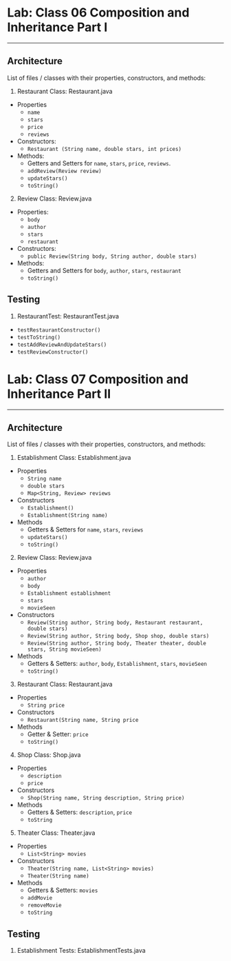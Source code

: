 # Lab: Class 06 Composition and Inheritance Part I
___
## Architecture 

List of files / classes with their properties, constructors, and methods:

1. Restaurant Class: Restaurant.java
 * Properties
   * `name`
   * `stars`
   * `price`
   * `reviews`
 * Constructors:
   * `Restaurant (String name, double stars, int prices)`
 * Methods:
   * Getters and Setters for `name`, `stars`, `price`, `reviews`.
   * `addReview(Review review)`
   * `updateStars()`
   * `toString()`
2. Review Class: Review.java
* Properties:
  * `body`
  * `author`
  * `stars`
  * `restaurant`
* Constructors:
  * `public Review(String body, String author, double stars)`
* Methods:
  * Getters and Setters for `body`, `author`, `stars`, `restaurant`
  * `toString()`


## Testing

1. RestaurantTest: RestaurantTest.java
* `testRestaurantConstructor()`
* `testToString()`
* `testAddReviewAndUpdateStars()`
* `testReviewConstructor()`

# Lab: Class 07 Composition and Inheritance Part II
___

## Architecture
List of files / classes with their properties, constructors, and methods:

1. Establishment Class: Establishment.java
* Properties
  * `String name`
  * `double stars`
  * `Map<String, Review> reviews`
* Constructors
  * `Establishment()`
  * `Establishment(String name)`
* Methods
  * Getters & Setters for `name`, `stars`, `reviews`
  * `updateStars()`
  * `toString()`
  
2. Review Class: Review.java
* Properties
    * `author`
    * `body`
    * `Establishment establishment`
    * `stars`
    * `movieSeen`
* Constructors
    * `Review(String author, String body, Restaurant restaurant, double stars)`
    * `Review(String author, String body, Shop shop, double stars)`
    * `Review(String author, String body, Theater theater, double stars, String movieSeen)`
* Methods
    * Getters & Setters: `author`, `body`, `Establishment`, `stars`, `movieSeen`
    * `toString()`

3. Restaurant Class: Restaurant.java
* Properties
  * `String price`
* Constructors
  * `Restaurant(String name, String price`
* Methods
  * Getter & Setter: `price`
  * `toString()`

4. Shop Class: Shop.java
* Properties
  * `description`
  * `price`
* Constructors
  * `Shop(String name, String description, String price)`
* Methods
  * Getters & Setters: `description`, `price`
  * `toString`
  
5. Theater Class: Theater.java
* Properties
  * `List<String> movies`
* Constructors
  * `Theater(String name, List<String> movies)`
  * `Theater(String name)`
* Methods
  * Getters & Setters: `movies`
  * `addMovie`
  * `removeMovie`
  * `toString`

## Testing
1. Establishment Tests: EstablishmentTests.java
